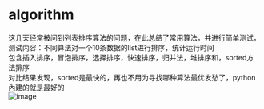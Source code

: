 # algorithm
这几天经常被问到列表排序算法的问题，在此总结了常用算法，并进行简单测试，测试内容：不同算法对一个10条数据的list进行排序，统计运行时间</br>
包含插入排序，冒泡排序，选择排序，快速排序，归并法，堆排序和，sorted方法排序</br>
对比结果发现，sorted是最快的，再也不用为寻找哪种算法最优发愁了，python內建的就是最好的</br>
![image](https://github.com/dsgdtc/algorithm/raw/master/run_time_result.png)
